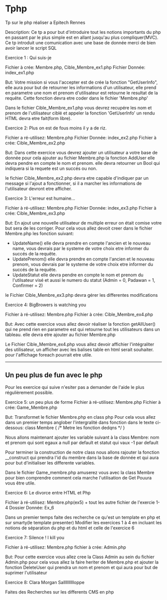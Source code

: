 # Tphp
Tp sur le php réaliser a Epitech Rennes 

Description: Ce tp a pour but d'introduire tout les notions importants du php en passant par le plus simple est en allant jusqu'au plus compliquer(MVC). Ce tp introduit une comunication avec une base de donnée merci de bien avoir lancer le script SQL



Exercice 1 : Qui suis-je

Fichier à crée: Membre.php, Cible_Membre_ex1.php
Fichier Donnée: index_ex1.php

But: Votre mission si vous l'accepter est de crée la fonction "GetUserInfo", elle aura pour but de retourner les informations d'un utilisateur, elle prend en parametre une nom et prenom d'utilisateur est retourne le resultat de la requête. Cette fonction devra etre coder dans le fichier 'Membre.php'

Dans le fichier Cible_Membre_ex1.php vous devrez recupére les nom et prenom de l'utilisateur ciblé et appeler la fonction 'GetUserInfo' un rendu HTML devra etre fait(form libre).

Exercice 2: Plus on est de fous moins il y a de riz.

Fichier a ré-utilisez: Membre.php
Fichier Donnée: index_ex2.php
Fichier à crée: Cible_Membre_ex2.php

But: Dans cette exercice vous devrez ajouter un utilisateur a votre base de donnée pour cela ajouter au fichier Membre.php la fonction AddUser elle devra pendre en compte le nom et prenom. elle devra retourner un Bool qui indiquera si la requete est un succés ou non. 

le fichier Cible_Membre_ex2.php devra etre capable d'indiquer par un message si l'ajout a fonctionner, si il a marcher les informations de l'utilisateur devront etre afficher.

Exercice 3: L'erreur est humaine...

Fichier à ré-utilisez: Membre.php
Fichier Donnée: index_ex3.php
Fichier à crée: Cible_Membre_ex3.php

But: En ajout une nouvelle utilisateur de multiple erreur on était comise votre but sera de les corriger. Pour cela vous allez devoit creer dans le fichier Membre.php les fonction suivant:
  - UpdateName() elle devra prendre en compte l'ancien et le nouveau name, vous devrais par le systeme de votre choix etre informer du succés de la requête.
  - UpdatePrenom() elle devra prendre en compte l'ancien et le nouveau prenom, vous devrais par le systeme de votre choix etre informer du succés de la requête.
  - UpdateStatut elle devra pendre en compte le nom et prenom du l'utilsateur visé et aussi le numero du statut (Admin = 0, Padawan = 1, Confirmer = 2)

le Fichier Cible_Membre_ex3.php devra gérer les differentes modifications

Exercice 4: BigBrowers is watching you

Fichier à ré-utilisez: Membre.php
Fichier à crée: Cible_Membre_ex4.php

But: Avec cette exercice vous allez devoir réaliser la fonction getAllUser() qui ne prend rien en parametre est qui retourne tout les utilisateurs dans un tableau. elle devra etre ajouter au fichier Membre.php

Le Fichier Cible_Membre_ex4.php vous allez devoir affichier l'intégraliter des utilisateur, un afficher avec les balises table en html serait souhaiter. pour l'affichage foreach pourrait etre utile.

----------------------------------------------------------------------------------------------------------------------------
Un peu plus de fun avec le php
----------------------------------------------------------------------------------------------------------------------------
Pour les exercice qui suive n'esiter pas a demander de l'aide le plus régulièrement possible.


Exercice 5: un peu plus de forme
Fichier à ré-utilisez: Membre.php
Fichier à crée: Game_Membre.php

But: Transformet le fichier Membre.php en class php
Pour cela vous allez dans un premier temps anglober l'intergralité dans fonction dans le texte ci-dessous:
class Membre
{
/* Metre les fonction dedqns */
}

Nous allons maintenant ajouter les variable suivant à la class Membre: nom et prenom qui sont egaux a null par default et statut qui vaux -1 par default

Pour terminer la construction de notre class nous allons rajouter la fonction __construct qui prendra l'id du membre dans la base de donnée et qui aura pour but d'initialiser les differente variables.

Dans le fichier Game_membre.php amuserez vous avec la class Membre pour bien comprendre comment cela marche l'utilisation de Get Pouura vous être utile.

Exercice 6: Le divorce entre HTML et Php

Fichier à ré-utilisez: Membre.php(ex5) + tout les autre fichier de l'exercie 1-4
Dossier Donnée: Ex_6

Dans un premier temps faite des recherche ce qu'est un template en php et sur smarty(le template presenter)
Modifier les exercices 1 à 4 en incluant les notions de séparation du php et du html et celle de l'exercice 6

Exercice 7: Silence ! I kill you

Fichier à ré-utilisez: Membre.php
fichier à crée: Admin.php

But: Pour cette exercice vous allez cree la Class Admin au sein du fichier Admin.php pour cela vous allez la faire heriter de Membre.php et ajouter la fonction DeleteUser qui prendra un nom et prenom et qui aura pour but de suprimer l'utilisateur

Exercice 8: Clara Morgan Salllllllllloppe

Faites des Recherches sur les differents CMS en php
